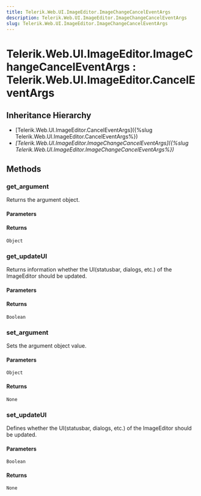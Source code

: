 ```yaml
---
title: Telerik.Web.UI.ImageEditor.ImageChangeCancelEventArgs
description: Telerik.Web.UI.ImageEditor.ImageChangeCancelEventArgs
slug: Telerik.Web.UI.ImageEditor.ImageChangeCancelEventArgs
---
```


# Telerik.Web.UI.ImageEditor.ImageChangeCancelEventArgs : Telerik.Web.UI.ImageEditor.CancelEventArgs 

## Inheritance Hierarchy

* [Telerik.Web.UI.ImageEditor.CancelEventArgs]({%slug Telerik.Web.UI.ImageEditor.CancelEventArgs%})
* *[Telerik.Web.UI.ImageEditor.ImageChangeCancelEventArgs]({%slug Telerik.Web.UI.ImageEditor.ImageChangeCancelEventArgs%})*


## Methods

###  get_argument

Returns the argument object.

#### Parameters

#### Returns

`Object`

### get_updateUI

Returns information whether the UI(statusbar, dialogs, etc.) of the ImageEditor should be updated.

#### Parameters

#### Returns

`Boolean`

### set_argument

Sets the argument object value.

#### Parameters

`Object`

#### Returns

`None`

### set_updateUI

Defines whether the UI(statusbar, dialogs, etc.) of the ImageEditor should be updated.

#### Parameters

`Boolean`

#### Returns

`None`

